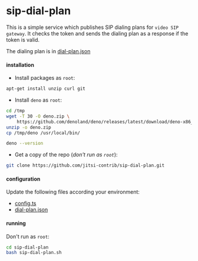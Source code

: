 # sip-dial-plan

This is a simple service which publishes SIP dialing plans for
`video SIP gateway`. It checks the token and sends the dialing plan as a
response if the token is valid.

The dialing plan is in [dial-plan.json](./dial-plan.json)

#### installation

- Install packages as `root`:

```bash
apt-get install unzip curl git
```

- Install `deno` as `root`:

```bash
cd /tmp
wget -T 30 -O deno.zip \
    https://github.com/denoland/deno/releases/latest/download/deno-x86_64-unknown-linux-gnu.zip
unzip -o deno.zip
cp /tmp/deno /usr/local/bin/

deno --version
```

- Get a copy of the repo (_don't run as `root`_):

```bash
git clone https://github.com/jitsi-contrib/sip-dial-plan.git
```

#### configuration

Update the following files according your environment:

- [config.ts](./config.ts)
- [dial-plan.json](./dial-plan.json)

#### running

Don't run as `root`:

```bash
cd sip-dial-plan
bash sip-dial-plan.sh
```
